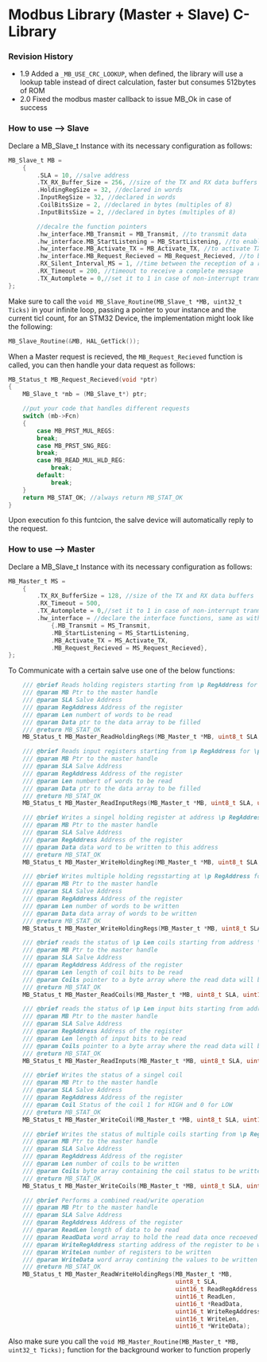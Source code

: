 # Modbus Library (Master + Slave) C-Library

### Revision History

- 1.9 Added a `_MB_USE_CRC_LOOKUP`, when defined, the library will use a lookup table instead of direct calculation, faster but consumes 512bytes of ROM
- 2.0 Fixed the modbus master callback to issue MB_Ok in case of success

### How to use --> Slave

Declare a MB_Slave_t Instance with its necessary configuration as follows:

```c
MB_Slave_t MB =
    {
        .SLA = 10, //salve address
        .TX_RX_Buffer_Size = 256, //size of the TX and RX data buffers
        .HoldingRegSize = 32, //declared in words
        .InputRegSize = 32, //declared in words
        .CoilBitsSize = 2, //declared in bytes (multiples of 8)
        .InputBitsSize = 2, //declared in bytes (multiples of 8)

        //decalre the function pointers
        .hw_interface.MB_Transmit = MB_Transmit, //to transmit data
        .hw_interface.MB_StartListening = MB_StartListening, //to enable the data reception
        .hw_interface.MB_Activate_TX = MB_Activate_TX, //to activate TX mode (RS485)
        .hw_interface.MB_Request_Recieved = MB_Request_Recieved, //to be called when a request is recieved
        .RX_Silent_Interval_MS = 1, //time between the reception of a request and the slave response
        .RX_Timeout = 200, //timeout to receive a complete message
        .TX_Automplete = 0,//set it to 1 in case of non-interrupt tranmsmit is used
};
```

Make sure to call the `void MB_Slave_Routine(MB_Slave_t *MB, uint32_t Ticks)` in your infinite loop, passing a pointer to your instance and the current ticl count, for an STM32 Device, the implementation might look like the following:

```c
MB_Slave_Routine(&MB, HAL_GetTick());
```

When a Master request is recieved, the `MB_Request_Recieved` function is called, you can then handle your data request as follows:

```c
MB_Status_t MB_Request_Recieved(void *ptr)
{
	MB_Slave_t *mb = (MB_Slave_t*) ptr;

    //put your code that handles different requests
	switch (mb->Fcn)
	{
		case MB_PRST_MUL_REGS:
        break;
		case MB_PRST_SNG_REG:
        break;
		case MB_READ_MUL_HLD_REG:
			break;
		default:
			break;
	}
	return MB_STAT_OK; //always return MB_STAT_OK
}
```

Upon execution fo this funtcion, the salve device will automatically reply to the request.

### How to use --> Master

Declare a MB_Slave_t Instance with its necessary configuration as follows:

```c
MB_Master_t MS =
    {
        .TX_RX_BufferSize = 128, //size of the TX and RX data buffers
        .RX_Timeout = 500,
        .TX_Automplete = 0,//set it to 1 in case of non-interrupt tranmsmit is used
        .hw_interface = //declare the interface functions, same as with the MB_Salve_t instance
            {.MB_Transmit = MS_Transmit,
            .MB_StartListening = MS_StartListening,
            .MB_Activate_TX = MS_Activate_TX,
            .MB_Request_Recieved = MS_Request_Recieved},
};
```

To Communicate with a certain salve use one of the below functions:

```c
	/// @brief Reads holding registers starting from \p RegAddress for \p LEN words from Modbus slave at \p SLA
	/// @param MB Ptr to the master handle
	/// @param SLA Salve Address
	/// @param RegAddress Address of the register
	/// @param Len numbert of words to be read
	/// @param Data ptr to the data array to be filled
	/// @return MB_STAT_OK
	MB_Status_t MB_Master_ReadHoldingRegs(MB_Master_t *MB, uint8_t SLA, uint16_t RegAddress, uint16_t Len, uint16_t *Data);

	/// @brief Reads input registers starting from \p RegAddress for \p LEN words from Modbus slave at \p SLA
	/// @param MB Ptr to the master handle
	/// @param SLA Salve Address
	/// @param RegAddress Address of the register
	/// @param Len numbert of words to be read
	/// @param Data ptr to the data array to be filled
	/// @return MB_STAT_OK
	MB_Status_t MB_Master_ReadInputRegs(MB_Master_t *MB, uint8_t SLA, uint16_t RegAddress, uint16_t Len, uint16_t *Data);

	/// @brief Writes a singel holding register at address \p RegAddress
	/// @param MB Ptr to the master handle
	/// @param SLA Salve Address
	/// @param RegAddress Address of the register
	/// @param Data data word to be written to this address
	/// @return MB_STAT_OK
	MB_Status_t MB_Master_WriteHoldingReg(MB_Master_t *MB, uint8_t SLA, uint16_t RegAddress, uint16_t Data);

	/// @brief Writes multiple holding regsstarting at \p RegAddress for \p Len words
	/// @param MB Ptr to the master handle
	/// @param SLA Salve Address
	/// @param RegAddress Address of the register
	/// @param Len number of words to be written
	/// @param Data data array of words to be written
	/// @return MB_STAT_OK
	MB_Status_t MB_Master_WriteHoldingRegs(MB_Master_t *MB, uint8_t SLA, uint16_t RegAddress, uint16_t Len, uint16_t *Data);

	/// @brief reads the status of \p Len coils starting from address \p RegAddress
	/// @param MB Ptr to the master handle
	/// @param SLA Salve Address
	/// @param RegAddress Address of the register
	/// @param Len length of coil bits to be read
	/// @param Coils pointer to a byte array where the read data will be saved
	/// @return MB_STAT_OK
	MB_Status_t MB_Master_ReadCoils(MB_Master_t *MB, uint8_t SLA, uint16_t RegAddress, uint16_t Len, uint8_t *Coils);

	/// @brief reads the status of \p Len input bits starting from address \p RegAddress
	/// @param MB Ptr to the master handle
	/// @param SLA Salve Address
	/// @param RegAddress Address of the register
	/// @param Len length of input bits to be read
	/// @param Coils pointer to a byte array where the read data will be saved
	/// @return MB_STAT_OK
	MB_Status_t MB_Master_ReadInputs(MB_Master_t *MB, uint8_t SLA, uint16_t RegAddress, uint16_t Len, uint8_t *Inputs);

	/// @brief Writes the status of a singel coil
	/// @param MB Ptr to the master handle
	/// @param SLA Salve Address
	/// @param RegAddress Address of the register
	/// @param Coil Status of the coil 1 for HIGH and 0 for LOW
	/// @return MB_STAT_OK
	MB_Status_t MB_Master_WriteCoil(MB_Master_t *MB, uint8_t SLA, uint16_t RegAddress, uint8_t Coil);

	/// @brief Writes the status of multiple coils starting from \p RegAddress for \p Len coils
	/// @param MB Ptr to the master handle
	/// @param SLA Salve Address
	/// @param RegAddress Address of the register
	/// @param Len number of coils to be written
	/// @param Coils byte array containing the coil status to be written
	/// @return MB_STAT_OK
	MB_Status_t MB_Master_WriteCoils(MB_Master_t *MB, uint8_t SLA, uint16_t RegAddress, uint16_t Len, uint8_t *Coils);

	/// @brief Performs a combined read/write operation
	/// @param MB Ptr to the master handle
	/// @param SLA Salve Address
	/// @param RegAddress Address of the register
	/// @param ReadLen length of data to be read
	/// @param ReadData word array to hold the read data once recoeved form the slave
	/// @param WriteRegAddress starting address of the register to be written
	/// @param WriteLen number of registers to be written
	/// @param WriteData word array contining the values to be written
	/// @return MB_STAT_OK
	MB_Status_t MB_Master_ReadWriteHoldingRegs(MB_Master_t *MB,
											   uint8_t SLA,
											   uint16_t ReadRegAddress,
											   uint16_t ReadLen,
											   uint16_t *ReadData,
											   uint16_t WriteRegAddress,
											   uint16_t WriteLen,
											   uint16_t *WriteData);
```
Also make sure you call the `void MB_Master_Routine(MB_Master_t *MB, uint32_t Ticks);` function for the background worker to function properly